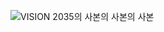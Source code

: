 
![VISION 2035의 사본의 사본의 사본](https://github.com/user-attachments/assets/a0dbfbb9-aa58-4b67-9d7a-df395feb4257)
